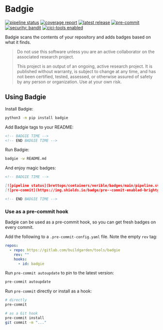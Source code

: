 # Badgie

<!-- BADGIE TIME -->

[![pipeline status](https://img.shields.io/gitlab/pipeline-status/buildgarden/tools/badgie?branch=main)](https://gitlab.com/buildgarden/tools/badgie/-/commits/main)
[![coverage report](https://img.shields.io/gitlab/pipeline-coverage/buildgarden/tools/badgie?branch=main)](https://gitlab.com/buildgarden/tools/badgie/-/commits/main)
[![latest release](https://img.shields.io/gitlab/v/release/buildgarden/tools/badgie)](https://gitlab.com/buildgarden/tools/badgie/-/releases)
[![pre-commit](https://img.shields.io/badge/pre--commit-enabled-brightgreen?logo=pre-commit)](https://github.com/pre-commit/pre-commit)
[![security: bandit](https://img.shields.io/badge/security-bandit-yellow.svg)](https://github.com/PyCQA/bandit)
[![cici-tools enabled](https://img.shields.io/badge/%E2%9A%A1_cici--tools-enabled-c0ff33)](https://gitlab.com/buildgarden/tools/cici-tools)

<!-- END BADGIE TIME -->

Badgie scans the contents of your repository and adds badges based on what it
finds.

> Do not use this software unless you are an active collaborator on the
> associated research project.
>
> This project is an output of an ongoing, active research project. It is
> published without warranty, is subject to change at any time, and has not been
> certified, tested, assessed, or otherwise assured of safety by any person or
> organization. Use at your own risk.

## Using Badgie

Install Badgie:

```bash
python3 -m pip install badgie
```

Add Badgie tags to your README:

```md
<!-- BADGIE TIME -->
<!-- END BADGIE TIME -->
```

Run Badgie:

```bash
badgie -w README.md
```

And enjoy magic badges:

```md
<!-- BADGIE TIME -->

[![pipeline status](brettops/containers/verible/badges/main/pipeline.svg)](brettops/containers/verible/-/commits/main)
[![pre-commit](https://img.shields.io/badge/pre--commit-enabled-brightgreen?logo=pre-commit&logoColor=white)](https://github.com/pre-commit/pre-commit)

<!-- END BADGIE TIME -->
```

### Use as a pre-commit hook

Badgie can be used as a pre-commit hook, so you can get fresh badges on every
commit.

Add the following to a `.pre-commit-config.yaml` file. Note the empty
`rev` tag:

```yaml
repos:
  - repo: https://gitlab.com/buildgarden/tools/badgie
    rev: ""
    hooks:
      - id: badgie
```

Run `pre-commit autoupdate` to pin to the latest version:

```bash
pre-commit autoupdate
```

Run `pre-commit` directly or install as a hook:

```bash
# directly
pre-commit

# as a Git hook
pre-commit install
git commit -m "..."
```
